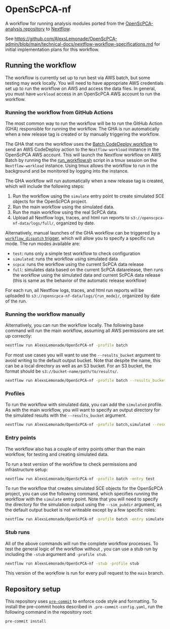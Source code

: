 # OpenScPCA-nf

A workflow for running analysis modules ported from the [OpenScPCA-analysis repository](https://github.com/AlexsLemonade/OpenScPCA-analysis) to [Nextflow](https://www.nextflow.io).

See https://github.com/AlexsLemonade/OpenScPCA-admin/blob/main/technical-docs/nextflow-workflow-specifications.md for initial implementation plans for this workflow.

## Running the workflow

The workflow is currently set up to run best via AWS batch, but some testing may work locally.
You will need to have appropriate AWS credentials set up to run the workflow on AWS and access the data files.
In general, you must have `workload` access in an OpenScPCA AWS account to run the workflow.

### Running the workflow from GitHub Actions

The most common way to run the workflow will be to run the GitHub Action (GHA) responsible for running the workflow.
The GHA is run automatically when a new release tag is created or by manually triggering the workflow.

The GHA that runs the workflow uses the [Batch CodeDeploy workflow](https://github.com/AlexsLemonade/OpenScPCA-nf/actions/workflows/run-batch.yml) to send an AWS CodeDeploy action to the `Nextflow-workload` instance in the OpenScPCA AWS account.
This will launch the Nextflow workflow on AWS Batch by running the the [run_workflow.sh](scripts/run_nextflow.sh) script in a tmux session on the `Nextflow-workload` instance.
Using tmux allows the workflow to run in the background and be monitored by logging into the instance.

The GHA workflow will run automatically when a new release tag is created, which will include the following steps:

1. Run the workflow using the `simulate` entry point to create simulated SCE objects for the OpenScPCA project.
2. Run the main workflow using the simulated data.
3. Run the main workflow using the real ScPCA data.
4. Upload all Nextflow logs, traces, and html run reports to `s3://openscpca-nf-data/logs/full/`, organized by date.

Alternatively, manual launches of the GHA workflow can be triggered by a [`workflow_dispatch` trigger](https://github.com/AlexsLemonade/OpenScPCA-nf/actions/workflows/run-batch.yml), which will allow you to specify a specific run mode.
The run modes available are:

- `test`: runs only a simple test workflow to check configuration
- `simulated`: runs the workflow using simulated data
- `scpca`: runs the workflow using the current ScPCA data release
- `full`: simulates data based on the current ScPCA datarelease, then runs the workflow using the simulated data and current ScPCA data release (this is same as the behavior of the automatic release workflow)

For each run, all Nextflow logs, traces, and html run reports will be uploaded to `s3://openscpca-nf-data/logs/{run_mode}/`, organized by date of the run.

### Running the workflow manually

Alternatively, you can run the workflow locally.
The following base command will run the main workflow, assuming all AWS permissions are set up correctly:

```bash
nextflow run AlexsLemonade/OpenScPCA-nf -profile batch
```

For most use cases you will want to use the `--results_bucket` argument to avoid writing to the default output bucket.
Note that despite the name, this can be a local directory as well as an S3 bucket.
For an S3 bucket, the format should be `s3://bucket-name/path/to/results/`.

```bash
nextflow run AlexsLemonade/OpenScPCA-nf -profile batch --results_bucket {OUTDIR}
```

### Profiles

To run the workflow with simulated data, you can add the `simulated` profile.
As with the main workflow, you will want to specify an output directory for the simulated results with the `--results_bucket` argument.

```bash
nextflow run AlexsLemonade/OpenScPCA-nf -profile batch,simulated --results_bucket {SIM_RESULTS_DIR}
```

### Entry points

The workflow also has a couple of entry points other than the main workflow, for testing and creating simulated data.

To run a test version of the workflow to check permissions and infrastructure setup:

```bash
nextflow run AlexsLemonade/OpenScPCA-nf -profile batch -entry test
```

To run the workflow that creates simulated SCE objects for the OpenScPCA project, you can use the following command, which specifies running the workflow with the `simulate` entry point.
Note that you will need to specify the directory for the simulation output using the `--sim_pubdir` argument, as the default output bucket is not writeable except by a few specific roles:

```bash
nextflow run AlexsLemonade/OpenScPCA-nf -profile batch -entry simulate --sim_pubdir {SIMDIR}
```

### Stub runs

All of the above commands will run the complete workflow processes.
To test the general logic of the workflow without , you can use a stub run by including the `-stub` argument and `-profile stub`.

```bash
nextflow run AlexsLemonade/OpenScPCA-nf -stub -profile stub
```

This version of the workflow is run for every pull request to the `main` branch.

## Repository setup

This repository uses [`pre-commit`](https://pre-commit.com) to enforce code style and formatting.
To install the pre-commit hooks described in `.pre-commit-config.yaml`, run the following command in the repository root:

```bash
pre-commit install
```
